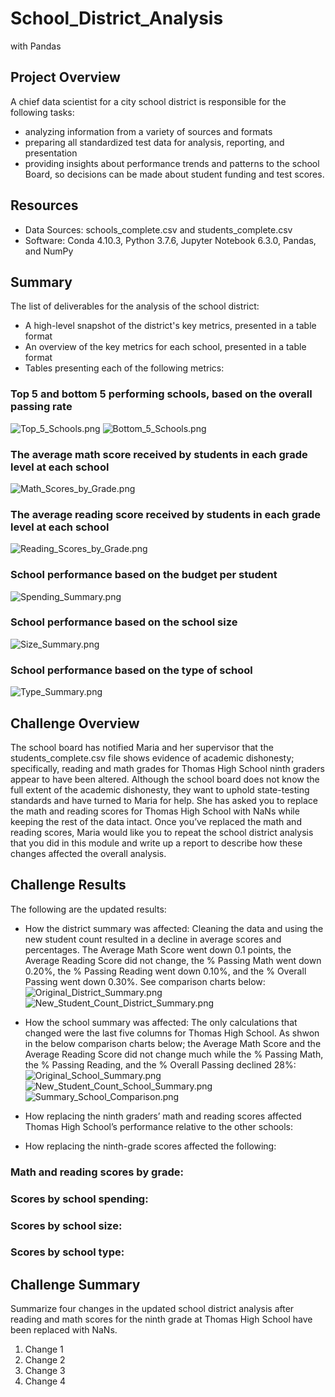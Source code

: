 # School_District_Analysis
with Pandas

## Project Overview
A chief data scientist for a city school district is responsible for the following tasks:
- analyzing information from a variety of sources and formats
- preparing all standardized test data for analysis, reporting, and presentation
- providing insights about performance trends and patterns to the school Board, so decisions can be made about student funding and test scores.

## Resources
- Data Sources: schools_complete.csv and students_complete.csv
- Software: Conda 4.10.3, Python 3.7.6, Jupyter Notebook 6.3.0, Pandas, and NumPy

## Summary 
The list of deliverables for the analysis of the school district: 

- A high-level snapshot of the district's key metrics, presented in a table format
- An overview of the key metrics for each school, presented in a table format
- Tables presenting each of the following metrics:

### Top 5 and bottom 5 performing schools, based on the overall passing rate
![Top_5_Schools.png](https://github.com/KimberlyCrawford/School_District_Analysis/blob/main/Resources/Top_5_Schools.png)
![Bottom_5_Schools.png](https://github.com/KimberlyCrawford/School_District_Analysis/blob/main/Resources/Bottom_5_Schools.png)

### The average math score received by students in each grade level at each school
![Math_Scores_by_Grade.png](https://github.com/KimberlyCrawford/School_District_Analysis/blob/main/Resources/Math_Scores_by_Grade.png)

### The average reading score received by students in each grade level at each school
![Reading_Scores_by_Grade.png](https://github.com/KimberlyCrawford/School_District_Analysis/blob/main/Resources/Reading_Scores_by_Grade.png)

### School performance based on the budget per student
![Spending_Summary.png](https://github.com/KimberlyCrawford/School_District_Analysis/blob/main/Resources/Spending_Summary.png)

### School performance based on the school size 
![Size_Summary.png](https://github.com/KimberlyCrawford/School_District_Analysis/blob/main/Resources/Size_Summary.png)

### School performance based on the type of school
![Type_Summary.png](https://github.com/KimberlyCrawford/School_District_Analysis/blob/main/Resources/Type_Summary.png)
    
## Challenge Overview 
The school board has notified Maria and her supervisor that the students_complete.csv file shows evidence of academic dishonesty; specifically, reading and math grades for Thomas High School ninth graders appear to have been altered. Although the school board does not know the full extent of the academic dishonesty, they want to uphold state-testing standards and have turned to Maria for help. She has asked you to replace the math and reading scores for Thomas High School with NaNs while keeping the rest of the data intact. Once you’ve replaced the math and reading scores, Maria would like you to repeat the school district analysis that you did in this module and write up a report to describe how these changes affected the overall analysis.

## Challenge Results
The following are the updated results:
- How the district summary was affected: Cleaning the data  and using the new student count resulted in a decline in average scores and percentages. The Average Math Score went down 0.1 points, the Average Reading Score did not change, the % Passing Math went down 0.20%, the % Passing Reading went down 0.10%, and the % Overall Passing went down 0.30%. See comparison charts below:
![Original_District_Summary.png](https://github.com/KimberlyCrawford/School_District_Analysis/blob/main/Resources/Original_District_Summary.png)
![New_Student_Count_District_Summary.png](https://github.com/KimberlyCrawford/School_District_Analysis/blob/main/Resources/New_Student_Count_District_Summary.png)

- How the school summary was affected: The only calculations that changed were the last five columns for Thomas High School. As shwon in the below comparison charts below; the Average Math Score and the Average Reading Score did not change much while the % Passing Math, the % Passing Reading, and the % Overall Passing declined 28%:
![Original_School_Summary.png](https://github.com/KimberlyCrawford/School_District_Analysis/blob/main/Resources/Original_School_Summary.png)
![New_Student_Count_School_Summary.png](https://github.com/KimberlyCrawford/School_District_Analysis/blob/main/Resources/New_Student_Count_School_Summary.png)
![Summary_School_Comparison.png](https://github.com/KimberlyCrawford/School_District_Analysis/blob/main/Resources/Summary_School_Comparison.png)

- How replacing the ninth graders’ math and reading scores affected Thomas High School’s performance relative to the other schools:
- How replacing the ninth-grade scores affected the following:

### Math and reading scores by grade:
### Scores by school spending:
### Scores by school size:
### Scores by school type:

## Challenge Summary 
Summarize four changes in the updated school district analysis after reading and math scores for the ninth grade at Thomas High School have been replaced with NaNs.
1. Change 1
2. Change 2
3. Change 3
4. Change 4
